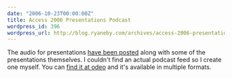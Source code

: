 ```yaml
---
date: "2006-10-23T00:00:00Z"
title: Access 2006 Presentations Podcast
wordpress_id: 396
wordpress_url: http://blog.ryaneby.com/archives/access-2006-presentations-podcast/
---
```

The audio for presentations <a href="http://www.access2006.uottawa.ca/?page_id=10">have been posted</a> along with some of the presentations themselves. I couldn't find an actual podcast feed so I create one myself. You can <a href="http://odeo.com/channel/140930/view">find it at odeo</a> and it's available in multiple formats.
